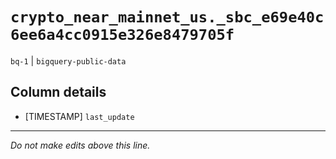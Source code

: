 # `crypto_near_mainnet_us._sbc_e69e40c6ee6a4cc0915e326e8479705f`
`bq-1` | `bigquery-public-data`

## Column details
* [TIMESTAMP] `last_update`

-------------------------------------------------------------------------------
*Do not make edits above this line.*
